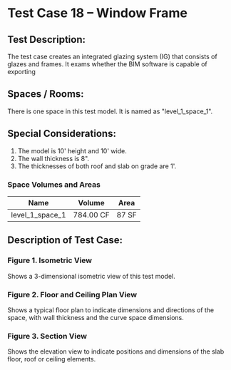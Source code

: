 # Test Case 18 – Window Frame
## Test Description:
The test case creates an integrated glazing system (IG) that consists of glazes and frames. It exams whether the BIM software is capable of exporting
## Spaces / Rooms:
There is one space in this test model. It is named as "level_1_space_1".
## Special Considerations:
1.	The model is 10' height and 10' wide.
2.	The wall thickness is 8".
3.	The thicknesses of both roof and slab on grade are 1'.

### Space Volumes and Areas
| Name            | Volume    | Area  |
|-----------------|-----------|-------|
| level_1_space_1 | 784.00 CF | 87 SF |




## Description of Test Case:
### Figure 1. Isometric View
Shows a 3-dimensional isometric view of this test model.
### Figure 2. Floor and Ceiling Plan View
Shows a typical floor plan to indicate dimensions and directions of the space, with wall thickness and the curve space dimensions.  
### Figure 3. Section View
Shows the elevation view to indicate positions and dimensions of the slab floor, roof or ceiling elements.
